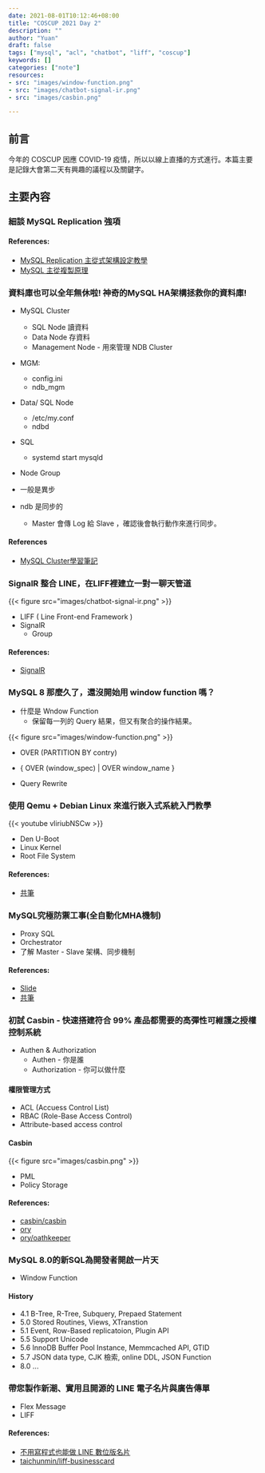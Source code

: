 ```yaml
---
date: 2021-08-01T10:12:46+08:00
title: "COSCUP 2021 Day 2"
description: ""
author: "Yuan"
draft: false
tags: ["mysql", "acl", "chatbot", "liff", "coscup"]
keywords: []
categories: ["note"]
resources:
- src: "images/window-function.png"
- src: "images/chatbot-signal-ir.png"
- src: "images/casbin.png"

---
```


## 前言

今年的 COSCUP 因應 COVID-19 疫情，所以以線上直播的方式進行。本篇主要是記錄大會第二天有興趣的議程以及關鍵字。

<!--more-->

## 主要內容

### 細談 MySQL Replication 強項

#### References:

- [MySQL Replication 主從式架構設定教學](https://blog.toright.com/posts/5062/mysql-replication-主從式架構設定教學.html)
- [MySQL 主從複製原理](https://jaminzhang.github.io/mysql/MySQL-Master-Slave-Replication-Principle/)

### 資料庫也可以全年無休啦! 神奇的MySQL HA架構拯救你的資料庫!

- MySQL Cluster
	- SQL Node  讀資料
	- Data Node 存資料
	- Management Node - 用來管理 NDB Cluster

- MGM:
	- config.ini
	-  ndb_mgm

- Data/ SQL Node
	-  /etc/my.conf
	-  ndbd
- SQL
	- systemd start mysqld

- Node Group
- 一般是異步
- ndb 是同步的
	- Master 會傳 Log 給 Slave ，確認後會執行動作來進行同步。  

#### References

- [MySQL Cluster學習筆記](https://www.cc.ntu.edu.tw/chinese/epaper/0037/20160620_3707.html)	

### SignalR 整合 LINE，在LIFF裡建立一對一聊天管道

{{< figure src="images/chatbot-signal-ir.png" >}}

- LIFF ( Line Front-end Framework )
-  SignalR
	- Group  

#### References:

- [SignalR](https://github.com/SignalR/SignalR)

### MySQL 8 那麼久了，還沒開始用 window function 嗎？

- 什麼是 Wndow Function
	- 保留每一列的 Query 結果，但又有聚合的操作結果。

{{< figure src="images/window-function.png" >}}

- OVER (PARTITION BY contry) 
- { OVER (window_spec) | OVER window_name }

- Query Rewrite  

### 使用 Qemu + Debian Linux 來進行嵌入式系統入門教學

{{< youtube vliriubNSCw >}}

- Den U-Boot
- Linux Kernel
- Root File System

#### References:

- [共筆](https://hackmd.io/@coscup/rymNETD0O/%2F%40coscup%2Frknz4TDRu)

### MySQL究極防禦工事(全自動化MHA機制)
- Proxy SQL
- Orchestrator
- 了解 Master - Slave 架構、同步機制

#### References:

- [Slide](https://drive.google.com/file/d/1zOv6JTVZwFHYkT69_-22Q_BUxZh1TgE6/view)
- [共筆](https://hackmd.io/1GpbuglDREakqxQzBZTS3Q)

### 初試 Casbin - 快速搭建符合 99% 產品都需要的高彈性可維護之授權控制系統

- Authen & Authorization 
	- Authen - 你是誰
	- Authorization - 你可以做什麼

#### 權限管理方式

- ACL (Accuess Control List)
- RBAC (Role-Base Access Control)
- Attribute-based access control

#### Casbin

{{< figure src="images/casbin.png" >}}

- PML
- Policy Storage

#### References:

- [casbin/casbin](https://github.com/casbin/casbin)
- [ory](https://www.ory.sh)
- [ory/oathkeeper](https://github.com/ory/oathkeeper)

### MySQL 8.0的新SQL為開發者開啟一片天

- Window Function

#### History

- 4.1 B-Tree, R-Tree, Subquery, Prepaed Statement
- 5.0 Stored Routines, Views, XTranstion
- 5.1 Event, Row-Based replicatoion, Plugin API
- 5.5 Support Unicode
- 5.6 InnoDB Buffer Pool Instance, Memmcached API, GTID 
- 5.7 JSON data type, CJK 檢索, online DDL, JSON Function
- 8.0 ...

### 帶您製作新潮、實用且開源的 LINE 電子名片與廣告傳單

- Flex Message
-  LIFF

#### References:

- [不用寫程式也能做 LINE 數位版名片
](https://taichunmin.idv.tw/blog/2020-07-21-liff-businesscard.html)
- [taichunmin/liff-businesscard](https://github.com/taichunmin/liff-businesscard)
